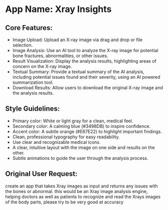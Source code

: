 # **App Name**: Xray Insights

## Core Features:

- Image Upload: Upload an X-ray image via drag and drop or file selection.
- Image Analysis: Use an AI tool to analyze the X-ray image for potential bone fractures, abnormalities, or other issues.
- Result Visualization: Display the analysis results, highlighting areas of concern on the X-ray image.
- Textual Summary: Provide a textual summary of the AI analysis, including potential issues found and their severity, using an AI powered summarization tool.
- Download Results: Allow users to download the original X-ray image and the analysis results.

## Style Guidelines:

- Primary color: White or light gray for a clean, medical feel.
- Secondary color: A calming blue (#3498DB) to inspire confidence.
- Accent color: A subtle orange (#E67E22) to highlight important findings.
- Clean, professional typography for easy readability.
- Use clear and recognizable medical icons.
- A clear, intuitive layout with the image on one side and results on the other.
- Subtle animations to guide the user through the analysis process.

## Original User Request:
create an app that takes Xray images as input and returns any issues with the bones or abnormal. 
this would be an Xray image analysis engine, helping doctors as well as patients to recognize and read the Xrays images of the body parts,
please try to be very good at accuracy
  